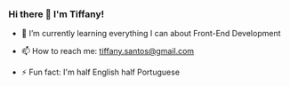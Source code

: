 ### Hi there 👋  I'm Tiffany!


- 🌱 I’m currently learning everything I can about Front-End Development 

- 📫 How to reach me: tiffany.santos@gmail.com

- ⚡ Fun fact: I'm half English half Portuguese

